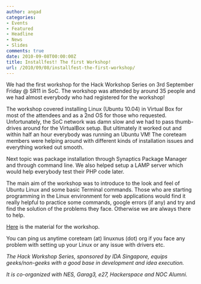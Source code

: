 ```yaml
---
author: angad
categories:
- Events
- Featured
- Headline
- News
- Slides
comments: true
date: 2010-09-08T00:00:00Z
title: Installfest! The first Workshop!
url: /2010/09/08/installfest-the-first-workshop/
---
```


We had the first workshop for the Hack Workshop Series on 3rd September Friday @ SR11 in SoC. The workshop was attended by around 35 people and we had almost everybody who had registered for the workshop!

The workshop covered installing Linux (Ubuntu 10.04) in Virtual Box for most of the attendees and as a 2nd OS for those who requested. Unfortunately, the SoC network was damn slow and we had to pass thumb-drives around for the VirtualBox setup. But ultimately it worked out and within half an hour everybody was running an Ubuntu VM! The coreteam members were helping around with different kinds of installation issues and everything worked out smooth.

Next topic was package installation through Synaptics Package Manager and through command line. We also helped setup a LAMP server which would help everybody test their PHP code later.

The main aim of the workshop was to introduce to the look and feel of Ubuntu Linux and some basic Terminal commands. Those who are starting programming in the Linux environment for web applications would find it really helpful to practice some commands, google errors (if any) and try and find the solution of the problems they face. Otherwise we are always there to help.

<a href="http://hack.linuxnus.org/files/Workshop_1.pdf">Here</a> is the material for the workshop.

You can ping us anytime coreteam (at) linuxnus (dot) org if you face any problem with setting up your Linux or any issue with drivers etc.

<em>The Hack Workshop Series, sponsored by IDA Singapore, equips geeks/non-geeks with a good base in development and idea execution.

It is co-organized with NES, Garag3, e27, Hackerspace and NOC Alumni.</em>
